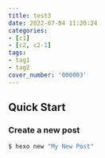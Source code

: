 ```yaml
---
title: test3
date: 2022-07-04 11:20:24
categories:
- [c1]
- [c2, c2-1]
tags:
- tag1
- tag2
cover_number: '000003'
---
```

## Quick Start

### Create a new post

``` bash
$ hexo new "My New Post"
```
